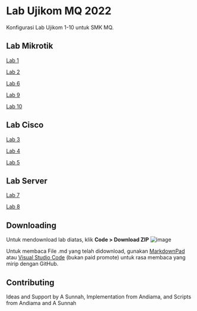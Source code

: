 # Lab Ujikom MQ 2022

Konfigurasi Lab Ujikom 1-10 untuk SMK MQ.

## Lab Mikrotik
[Lab 1](https://github.com/ujikomidn/Ujikom-IDN-2022/blob/main/Configuration/Lab1.md)

[Lab 2](https://github.com/ujikomidn/Ujikom-IDN-2022/blob/main/Configuration/Lab2.md)

[Lab 6](https://github.com/ujikomidn/Ujikom-IDN-2022/blob/main/Configuration/Lab6.md)

[Lab 9](https://github.com/ujikomidn/Ujikom-IDN-2022/blob/main/Configuration/Lab9.md)

[Lab 10](https://github.com/ujikomidn/Ujikom-IDN-2022/blob/main/Configuration/Lab10.md)

## Lab Cisco
[Lab 3](https://github.com/ujikomidn/Ujikom-IDN-2022/blob/main/Configuration/Lab3.md)

[Lab 4](https://github.com/ujikomidn/Ujikom-IDN-2022/blob/main/Configuration/Lab4.md)

[Lab 5](https://github.com/ujikomidn/Ujikom-IDN-2022/blob/main/Configuration/Lab5.md)

## Lab Server
[Lab 7](https://github.com/ujikomidn/Ujikom-IDN-2022/blob/main/Configuration/Lab7.md)

[Lab 8](https://github.com/ujikomidn/Ujikom-IDN-2022/blob/main/Configuration/Lab8.md)

## Downloading
Untuk mendownload lab diatas, klik
**Code > Download ZIP**
![image](https://user-images.githubusercontent.com/100014814/157188328-9a6b93a9-465b-4535-ad4d-ce7697ca6a32.png)

Untuk membaca File .md yang telah didownload, gunakan [MarkdownPad](http://markdownpad.com/) atau [Visual Studio Code](https://code.visualstudio.com/download#) (bukan paid promote) untuk rasa membaca yang mirip dengan GitHub.

## Contributing
Ideas and Support by A Sunnah, Implementation from Andiama, and Scripts from Andiama and A Sunnah
